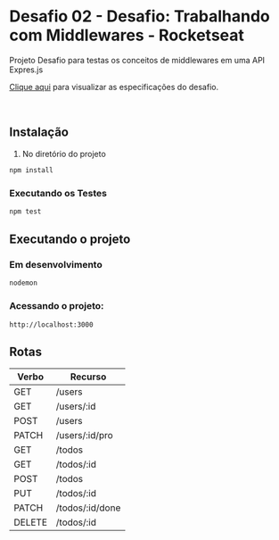 # Desafio 02 - Desafio: Trabalhando com Middlewares - Rocketseat

Projeto Desafio para testas os conceitos de middlewares em uma API Expres.js

[Clique aqui](desafio.md) para visualizar as especificações do desafio.

<br>

## Instalação

1. No diretório do projeto

```bash
npm install
```

### Executando os Testes

```bash
npm test
```

## Executando o projeto

### Em desenvolvimento

```bash
nodemon
```

### Acessando o projeto:

```http
http://localhost:3000
```

## Rotas

| Verbo  | Recurso         |
| ------ | --------------- |
| GET    | /users          |
| GET    | /users/:id      |
| POST   | /users          |
| PATCH  | /users/:id/pro  |
| GET    | /todos          |
| GET    | /todos/:id      |
| POST   | /todos          |
| PUT    | /todos/:id      |
| PATCH  | /todos/:id/done |
| DELETE | /todos/:id      |
